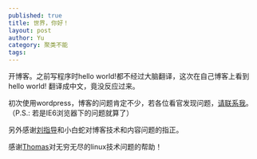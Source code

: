 ```yaml
--- 
published: true
title: 世界，你好！
layout: post
author: Yu
category: 聚类不能
tags:
---
```

开博客。之前写程序时hello world!都不经过大脑翻译，这次在自己博客上看到hello world! 翻译成中文，竟没反应过来。

初次使用wordpress，博客的问题肯定不少，若各位看官发现问题，[请联系我](http://yulijia.github.com/cn/guestbook "留言板")。（P.S.: 若是IE6浏览器下的问题就算了）

另外感谢[刘指导](http://jimliu.net/ "刘指导")和小白蛇对博客技术和内容问题的指正。

感谢[Thomas](http://weibo.com/11978569 "@Thomas-sina.weibo")对无穷无尽的linux技术问题的帮助！
